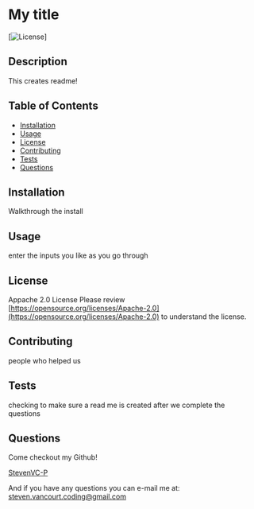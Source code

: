 
# My title

[![License](https://img.shields.io/badge/License-Apache%202.0-blue.svg)]

## Description
This creates readme!

##  Table of Contents

* [Installation](#Installation)
* [Usage](#Usage)
* [License](#License)
* [Contributing](#Contributing)
* [Tests](#Tests)
* [Questions](#Questions)

## Installation
Walkthrough the install

## Usage
enter the inputs you like as you go through

## License
Appache 2.0 License
Please review [https://opensource.org/licenses/Apache-2.0](https://opensource.org/licenses/Apache-2.0) to understand the license.

## Contributing
people who helped us

## Tests
checking to make sure a read me is created after we complete the questions

## Questions
Come checkout my Github!

[StevenVC-P](https://www.github/StevenVC-P)

And if you have any questions you can e-mail me at:
[steven.vancourt.coding@gmail.com](steven.vancourt.coding@gmail.com)